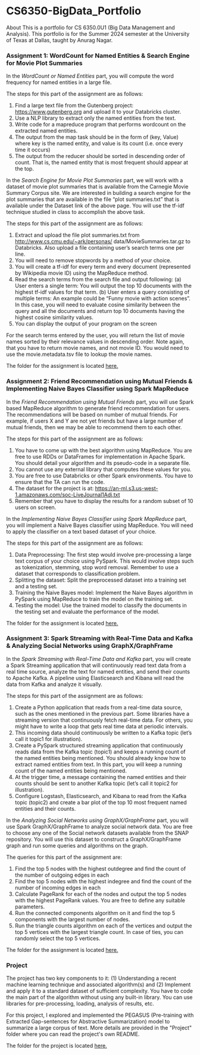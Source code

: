 # CS6350-BigData_Portfolio
About This is a portfolio for CS 6350.0U1 (Big Data Management and Analysis). This portfolio is for the Summer 2024 semester at the University of Texas at Dallas, taught by Anurag Nagar.

### Assignment 1: WordCount for Named Entities & Search Engine for Movie Plot Summaries
In the _WordCount or Named Entities_ part, you will compute the word frequency for named entities in a large file.

The steps for this part of the assignment are as follows:
  1. Find a large text file from the Gutenberg project: https://www.gutenberg.org and upload it
  to your Databricks cluster.
  2. Use a NLP library to extract only the named entities from the text.
  3. Write code for a mapreduce program that performs wordcount on the extracted named entities.
  4. The output from the map task should be in the form of (key, Value) where key is the named
  entity, and value is its count (i.e. once every time it occurs)
  5. The output from the reducer should be sorted in descending order of count. That is, the named
  entity that is most frequent should appear at the top.

In the _Search Engine for Movie Plot Summaries_ part, we will work with a dataset of movie plot summaries that is available from the
Carnegie Movie Summary Corpus site. We are interested in building a search engine for the plot
summaries that are available in the file “plot summaries.txt” that is available under the Dataset link
of the above page. You will use the tf-idf technique studied in class to accomplish the above task.

The steps for this part of the assignment are as follows:
  1. Extract and upload the file plot summaries.txt from http://www.cs.cmu.edu/~ark/personas/
  data/MovieSummaries.tar.gz to Databricks. Also upload a file containing user’s search terms
  one per line.
  2. You will need to remove stopwords by a method of your choice.
  3. You will create a tf-idf for every term and every document (represented by Wikipedia movie ID)
  using the MapReduce method.
  4. Read the search terms from the search file and output following:
    (a) User enters a single term: You will output the top 10 documents with the highest tf-idf
    values for that term.
    (b) User enters a query consisting of multiple terms: An example could be “Funny
    movie with action scenes”. In this case, you will need to evaluate cosine similarity between
    the query and all the documents and return top 10 documents having the highest cosine
    similarity values.
  5. You can display the output of your program on the screen

  For the search terms entered by the user, you will return the list of movie names sorted by
  their relevance values in descending order. Note again, that you have to return movie names,
  and not movie ID. You would need to use the movie.metadata.tsv file to lookup the movie names.

The folder for the assignment is located [here.](https://github.com/regmckie/CS6375-ML_Portfolio/tree/main/Assignment%201)

### Assignment 2: Friend Recommendation using Mutual Friends & Implementing Naive Bayes Classifier using Spark MapReduce
In the _Friend Recommendation using Mutual Friends_ part, you will use Spark based MapReduce algorithm to generate friend
recommendation for users. The recommendations will be based on number of mutual friends. For
example, if users X and Y are not yet friends but have a large number of mutual friends, then we
may be able to recommend them to each other.

The steps for this part of the assignment are as follows:
  1. You have to come up with the best algorithm using MapReduce. You are free to use RDDs
  or DataFrames for implementation in Apache Spark. You should detail your algorithm and its
  pseudo-code in a separate file.
  2. You cannot use any external library that computes these values for you.
  3. You are free to use Databricks or other Spark environments. You have to ensure that the TA
  can run the code.
  4. The dataset for the project is at:
  https://an-ml.s3.us-west-1.amazonaws.com/soc-LiveJournal1Adj.txt
  5. Remember that you have to display the results for a random subset of 10 users on screen.

In the _Implementing Naive Bayes Classifier using Spark MapReduce_ part, you will implement a Naive Bayes classifier using MapReduce. You will need to apply
the classifier on a text based dataset of your choice.

The steps for this part of the assignment are as follows:
  1. Data Preprocessing: The first step would involve pre-processing a large text corpus of your
  choice using PySpark. This would involve steps such as tokenization, stemming, stop word
  removal. Remember to use a dataset that corresponds to classification problem.
  2. Splitting the dataset: Split the preprocessed dataset into a training set and a testing set.
  3. Training the Naive Bayes model: Implement the Naive Bayes algorithm in PySpark using
  MapReduce to train the model on the training set.
  4. Testing the model: Use the trained model to classify the documents in the testing set and
  evaluate the performance of the model.

The folder for the assignment is located [here.](https://github.com/regmckie/CS6375-ML_Portfolio/tree/main/Assignment%202)

### Assignment 3: Spark Streaming with Real-Time Data and Kafka & Analyzing Social Networks using GraphX/GraphFrame
In the _Spark Streaming with Real-Time Data and Kafka_ part, you will create a Spark Streaming application that will continuously read text data from
a real time source, analyze the text for named entities, and send their counts to Apache Kafka. A
pipeline using Elasticsearch and Kibana will read the data from Kafka and analyze it visually.

The steps for this part of the assignment are as follows:
  1. Create a Python application that reads from a real-time data source, such as the ones mentioned
  in the previous part. Some libraries have a streaming version that continuously fetch real-time
  data. For others, you might have to write a loop that gets real time data at periodic intervals.
  2. This incoming data should continuously be written to a Kafka topic (let’s call it topic1 for
  illustration).
  3. Create a PySpark structured streaming application that continuously reads data from the Kafka
  topic (topic1) and keeps a running count of the named entities being mentioned. You should
  already know how to extract named entities from text. In this part, you will keep a running
  count of the named entities being mentioned.
  4. At the trigger time, a message containing the named entities and their counts should be sent to
  another Kafka topic (let’s call it topic2 for illustration).
  5. Configure Logstash, Elasticsearch, and Kibana to read from the Kafka topic (topic2) and create
  a bar plot of the top 10 most frequent named entities and their counts.

In the _Analyzing Social Networks using GraphX/GraphFrame_ part, you will use Spark GraphX/GraphFrame to analyze social network data. You are free to
choose any one of the Social network datasets available from the SNAP repository. You will use this dataset to construct a GraphX/GraphFrame graph and run some queries 
and algorithms on the graph.

The queries for this part of the assignment are:
  1. Find the top 5 nodes with the highest outdegree and find the count of the number of outgoing
  edges in each
  2. Find the top 5 nodes with the highest indegree and find the count of the number of incoming edges
  in each
  3. Calculate PageRank for each of the nodes and output the top 5 nodes with the highest PageRank
  values. You are free to define any suitable parameters.
  4. Run the connected components algorithm on it and find the top 5 components with the largest
  number of nodes.
  5. Run the triangle counts algorithm on each of the vertices and output the top 5 vertices with the
  largest triangle count. In case of ties, you can randomly select the top 5 vertices.

The folder for the assignment is located [here.](https://github.com/regmckie/CS6375-ML_Portfolio/tree/main/Assignment%201)

### Project
The project has two key components to it: (1) Understanding a recent machine learning technique and associated algorithm(s) and (2) Implement and apply it to a standard dataset of sufficient complexity. You have to code the main part of the algorithm without using any built-in library. You can use libraries for pre-processing, loading, analysis of results, etc.

For this project, I explored and implemented the PEGASUS (Pre-training with Extracted Gap-sentences for Abstractive Summarization) model to summarize a large corpus of text. More details are provided in the "Project" folder where you can read the project's own README.

The folder for the project is located [here.](https://github.com/regmckie/CS6375-ML_Portfolio/tree/main/Project)
